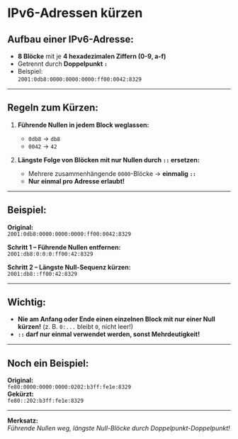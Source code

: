 # **IPv6-Adressen kürzen**

## Aufbau einer IPv6-Adresse:
- **8 Blöcke** mit je **4 hexadezimalen Ziffern (0-9, a-f)**  
- Getrennt durch **Doppelpunkt `:`**  
- Beispiel:  
  `2001:0db8:0000:0000:0000:ff00:0042:8329`

---

## **Regeln zum Kürzen:**

1. **Führende Nullen in jedem Block weglassen:**
   - `0db8` → `db8`
   - `0042` → `42`
   
2. **Längste Folge von Blöcken mit nur Nullen durch `::` ersetzen:**
   - Mehrere zusammenhängende `0000`-Blöcke → **einmalig `::`**
   - **Nur einmal pro Adresse erlaubt!**

---

## **Beispiel:**

**Original:**  
`2001:0db8:0000:0000:0000:ff00:0042:8329`

**Schritt 1 – Führende Nullen entfernen:**  
`2001:db8:0:0:0:ff00:42:8329`

**Schritt 2 – Längste Null-Sequenz kürzen:**  
`2001:db8::ff00:42:8329`

---

## **Wichtig:**
- **Nie am Anfang oder Ende einen einzelnen Block mit nur einer Null kürzen!** (z. B. `0:...` bleibt `0`, nicht leer!)
- **`::` darf nur einmal verwendet werden, sonst Mehrdeutigkeit!**

---

## **Noch ein Beispiel:**

**Original:**  
`fe80:0000:0000:0000:0202:b3ff:fe1e:8329`  
**Gekürzt:**  
`fe80::202:b3ff:fe1e:8329`

---

**Merksatz:**  
*Führende Nullen weg, längste Null-Blöcke durch Doppelpunkt-Doppelpunkt!*

